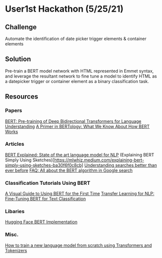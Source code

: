 # User1st Hackathon (5/25/21)

## Challenge
Automate the identification of date picker trigger elements & container elements

## Solution
Pre-train a BERT model network with HTML represented in Emmet syntax, and leverage the resultant network to fine tune a model to identify HTML as a datepicker trigger or container element as a binary classification task.

## Resources

### Papers
[BERT: Pre-training of Deep Bidirectional Transformers for
Language Understanding](https://arxiv.org/pdf/2002.12327.pdf)
[A Primer in BERTology: What We Know About How BERT Works](https://arxiv.org/pdf/2002.12327.pdf)

### Articles
[BERT Explained: State of the art language model for NLP](https://towardsdatascience.com/bert-explained-state-of-the-art-language-model-for-nlp-f8b21a9b6270)
(Explaining BERT Simply Using Sketches)[https://mlwhiz.medium.com/explaining-bert-simply-using-sketches-ba30f6f0c8cb]
[Understanding searches better than ever before](https://blog.google/products/search/search-language-understanding-bert/)
[FAQ: All about the BERT algorithm in Google search](https://searchengineland.com/faq-all-about-the-bert-algorithm-in-google-search-324193)

### Classification Tutorials Using BERT
[A Visual Guide to Using BERT for the First Time](https://jalammar.github.io/a-visual-guide-to-using-bert-for-the-first-time/)
[Transfer Learning for NLP: Fine-Tuning BERT for Text Classification](https://www.analyticsvidhya.com/blog/2020/07/transfer-learning-for-nlp-fine-tuning-bert-for-text-classification/)

### Libaries
[Hugging Face BERT Implementation](https://huggingface.co/transformers/model_doc/bert.html#)

### Misc.
[How to train a new language model from scratch using Transformers and Tokenizers](https://huggingface.co/blog/how-to-train)
